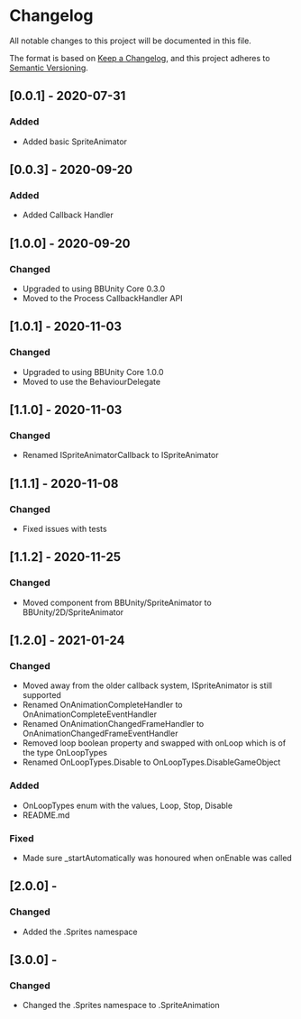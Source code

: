 # Changelog

All notable changes to this project will be documented in this file.

The format is based on [Keep a Changelog](https://keepachangelog.com/en/1.0.0/),
and this project adheres to [Semantic Versioning](https://semver.org/spec/v2.0.0.html).

## [0.0.1] - 2020-07-31

### Added

- Added basic SpriteAnimator

## [0.0.3] - 2020-09-20

### Added

- Added Callback Handler

## [1.0.0] - 2020-09-20

### Changed

- Upgraded to using BBUnity Core 0.3.0
- Moved to the Process CallbackHandler API

## [1.0.1] - 2020-11-03

### Changed

- Upgraded to using BBUnity Core 1.0.0
- Moved to use the BehaviourDelegate

## [1.1.0] - 2020-11-03

### Changed

- Renamed ISpriteAnimatorCallback to ISpriteAnimator

## [1.1.1] - 2020-11-08

### Changed

- Fixed issues with tests

## [1.1.2] - 2020-11-25

### Changed

- Moved component from BBUnity/SpriteAnimator to BBUnity/2D/SpriteAnimator

## [1.2.0] - 2021-01-24

### Changed

- Moved away from the older callback system, ISpriteAnimator is still supported
- Renamed OnAnimationCompleteHandler to OnAnimationCompleteEventHandler
- Renamed OnAnimationChangedFrameHandler to OnAnimationChangedFrameEventHandler
- Removed loop boolean property and swapped with onLoop which is of the type OnLoopTypes
- Renamed OnLoopTypes.Disable to OnLoopTypes.DisableGameObject

### Added

- OnLoopTypes enum with the values, Loop, Stop, Disable
- README.md

### Fixed

- Made sure _startAutomatically was honoured when onEnable was called

## [2.0.0] - 

### Changed

- Added the .Sprites namespace

## [3.0.0] - 

### Changed

- Changed the .Sprites namespace to .SpriteAnimation
